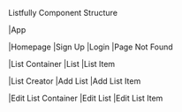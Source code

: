 Listfully Component Structure

|App

  |Homepage
  |Sign Up
  |Login
  |Page Not Found

  |List Container
    |List
      |List Item

  |List Creator
    |Add List
      |Add List Item
    
  |Edit List Container
    |Edit List
      |Edit List Item

  